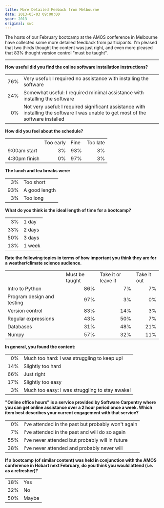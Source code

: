 ```yaml
---
title: More Detailed Feeback from Melbourne
date: 2013-05-03 09:00:00
year: 2013
original: swc
---
```

<p>The hosts of our February bootcamp at the AMOS conference in Melbourne have collected some more detailed feedback from participants.  I'm pleased that two thirds thought the content was just right, and even more pleased that 83% thought version control "must be taught".</p>
<hr/>
<p><strong>How useful did you find the online software installation instructions?</strong></p>
<table class="table table-striped">
  <tr><td align="right">76%</td><td>Very useful: I required no assistance with installing the software</td></tr>
  <tr><td align="right">24%</td><td>Somewhat useful: I required minimal assistance with installing the software</td></tr>
  <tr><td align="right">0%</td><td>Not very useful: I required significant assistance with installing the software I was unable to get most of the software installed</td></tr>
</table>
<p><strong>How did you feel about the schedule?</strong></p>
<table class="table table-striped">
<tr><td></td><td>Too early</td><td>Fine</td><td>Too late</td></tr>
<tr><td>9:00am start</td><td align="right">3%</td><td align="right">93%</td><td align="right">3%</td></tr>
<tr><td>4:30pm finish</td><td align="right">0%</td><td align="right">97%</td><td align="right">3%</td></tr>
</table>
<p><strong>The lunch and tea breaks were:</strong></p>
<table class="table table-striped">
  <tr><td align="right">3%</td><td>Too short</td></tr>
  <tr><td align="right">93%</td><td>A good length</td></tr>
  <tr><td align="right">3%</td><td>Too long</td></tr>
</table>
<p><strong>What do you think is the ideal length of time for a bootcamp?</strong></p>
<table class="table table-striped">
<tr><td align="right">3%</td><td>1 day</td></tr>
<tr><td align="right">33%</td><td>2 days</td></tr>
<tr><td align="right">50%</td><td>3 days</td></tr>
<tr><td align="right">13%</td><td>1 week</td></tr>
</table>
<p><strong>Rate the following topics in terms of how important you think they are for a weather/climate science audience.</strong></p>
<table class="table table-striped">
  <tr><td></td><td>Must be taught</td><td>Take it or leave it</td><td>Take it out</td></tr>
  <tr><td>Intro to Python</td><td align="right">86%</td><td align="right">7%</td><td align="right">7%</td></tr>
  <tr><td>Program design and testing</td><td align="right">97%</td><td align="right">3%</td><td align="right">0%</td></tr>
  <tr><td>Version control</td><td align="right">83%</td><td align="right">14%</td><td align="right">3%</td></tr>
  <tr><td>Regular expressions</td><td align="right">43%</td><td align="right">50%</td><td align="right">7%</td></tr>
  <tr><td>Databases</td><td align="right">31%</td><td align="right">48%</td><td align="right">21%</td></tr>
  <tr><td>Numpy</td><td align="right">57%</td><td align="right">32%</td><td align="right">11%</td></tr>
</table>
<p><strong>In general, you found the content:</strong></p>
<table class="table table-striped">
  <tr><td align="right">0%</td><td>Much too hard: I was struggling to keep up!</td></tr>
  <tr><td align="right">14%</td><td>Slightly too hard</td></tr>
  <tr><td align="right">66%</td><td>Just right</td></tr>
  <tr><td align="right">17%</td><td>Slightly too easy</td></tr>
  <tr><td align="right">3%</td><td>Much too easy: I was struggling to stay awake!</td></tr>
</table>

<p><strong>"Online office hours" is a service provided by Software Carpentry where you can get online assistance over a 2 hour period once a week. Which item best describes your current engagement with that service?</strong></p>
<table class="table table-striped">
<tr><td align="right">0%</td><td>I've attended in the past but probably won't again</td></tr>
<tr><td align="right">7%</td><td>I've attended in the past and will do so again</td></tr>
<tr><td align="right">55%</td><td>I've never attended but probably will in future</td></tr>
<tr><td align="right">38%</td><td>I've never attended and probably never will</td></tr>
</table>
<p><strong>If a bootcamp (of similar content) was held in conjunction with the AMOS conference in Hobart next February, do you think you would attend (i.e. as a refresher)?</strong></p>
<table class="table table-striped">
  <tr><td align="right">18%</td><td>Yes</td></tr>
  <tr><td align="right">32%</td><td>No</td></tr>
  <tr><td align="right">50%</td><td>Maybe</td></tr>
</table>
